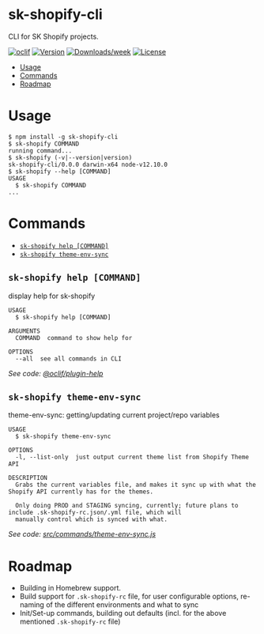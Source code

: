 sk-shopify-cli
==============

CLI for SK Shopify projects.

[![oclif](https://img.shields.io/badge/cli-oclif-brightgreen.svg)](https://oclif.io)
[![Version](https://img.shields.io/npm/v/sk-shopify-cli.svg)](https://npmjs.org/package/sk-shopify-cli)
[![Downloads/week](https://img.shields.io/npm/dw/sk-shopify-cli.svg)](https://npmjs.org/package/sk-shopify-cli)
[![License](https://img.shields.io/npm/l/sk-shopify-cli.svg)](https://github.com///blob/master/package.json)

<!-- toc -->
* [Usage](#usage)
* [Commands](#commands)
* [Roadmap](#roadmap)
<!-- tocstop -->
# Usage
<!-- usage -->
```sh-session
$ npm install -g sk-shopify-cli
$ sk-shopify COMMAND
running command...
$ sk-shopify (-v|--version|version)
sk-shopify-cli/0.0.0 darwin-x64 node-v12.10.0
$ sk-shopify --help [COMMAND]
USAGE
  $ sk-shopify COMMAND
...
```
<!-- usagestop -->
# Commands
<!-- commands -->
* [`sk-shopify help [COMMAND]`](#sk-shopify-help-command)
* [`sk-shopify theme-env-sync`](#sk-shopify-theme-env-sync)

## `sk-shopify help [COMMAND]`

display help for sk-shopify

```
USAGE
  $ sk-shopify help [COMMAND]

ARGUMENTS
  COMMAND  command to show help for

OPTIONS
  --all  see all commands in CLI
```

_See code: [@oclif/plugin-help](https://github.com/oclif/plugin-help/blob/v2.2.1/src/commands/help.ts)_

## `sk-shopify theme-env-sync`

theme-env-sync: getting/updating current project/repo variables

```
USAGE
  $ sk-shopify theme-env-sync

OPTIONS
  -l, --list-only  just output current theme list from Shopify Theme API

DESCRIPTION
  Grabs the current variables file, and makes it sync up with what the Shopify API currently has for the themes.

  Only doing PROD and STAGING syncing, currently; future plans to include .sk-shopify-rc.json/.yml file, which will 
  manually control which is synced with what.
```

_See code: [src/commands/theme-env-sync.js](https://github.com/SwiftkickWeb/sk-shopify-cli/blob/v0.0.0/src/commands/theme-env-sync.js)_
<!-- commandsstop -->

# Roadmap
* Building in Homebrew support.
* Build support for `.sk-shopify-rc` file, for user configurable options, re-naming of the different environments and what to sync
* Init/Set-up commands, building out defaults (incl. for the above mentioned `.sk-shopify-rc` file)
